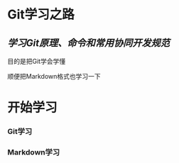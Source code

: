 Git学习之路
================
_学习Git原理、命令和常用协同开发规范_
-----------------------------------
目的是把Git学会学懂

顺便把Markdown格式也学习一下


# **开始学习**
### Git学习


### Markdown学习

